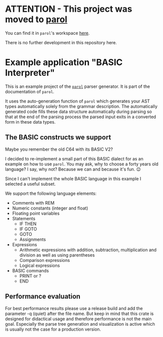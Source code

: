 # ATTENTION - This project was moved to [parol](https://github.com/jsinger67/parol)

You can find it in `parol`'s workspace [here](https://github.com/jsinger67/parol/tree/main/examples/basic_interpreter).

There is no further development in this repository here.

# Example application "BASIC Interpreter"

This is an example project of the [`parol`](https://github.com/jsinger67/parol) parser generator. It
is part of the documentation of `parol`.

It uses the auto-generation function of `parol` which generates your AST types automatically solely
from the grammar description. The automatically generated code fills these data structure
automatically during parsing so that at the end of the parsing process the parsed input exits in a
converted form in these data types.

## The BASIC constructs we support

Maybe you remember the old C64 with its BASIC V2?

I decided to re-implement a small part of this BASIC dialect for as an example on how to use `parol`.
You may ask, why to choose a forty years old language? I say, why not? Because we can and because
it's fun. 😉

Since I can't implement the whole BASIC language in this example I selected a useful subset.

We support the following language elements:

* Comments with REM
* Numeric constants (integer and float)
* Floating point variables
* Statements
  * IF THEN
  * IF GOTO
  * GOTO
  * Assignments
* Expressions
  * Arithmetic expressions with addition, subtraction, multiplication and division as well as using
  parentheses
  * Comparison expressions
  * Logical expressions
* BASIC commands
  * PRINT or ?
  * END

## Performance evaluation

For best performance results please use a release build and add the parameter -q (quiet) after the
file name. But keep in mind that this crate is designed for didactical usage and therefore
performance is not the main goal. Especially the parse tree generation and visualization is active
which is usually not the case for a production version.
